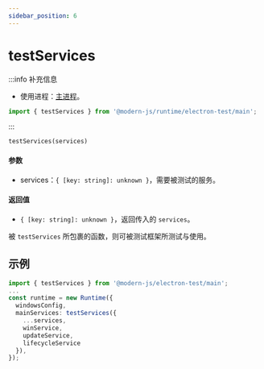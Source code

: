```yaml
---
sidebar_position: 6
---
```


# testServices

:::info 补充信息
* 使用进程：[主进程](/docs/guides/features/electron/basic#主进程)。
```ts
import { testServices } from '@modern-js/runtime/electron-test/main';
```
:::

`testServices(services)`
#### 参数
- services：`{ [key: string]: unknown }`，需要被测试的服务。

#### 返回值
- `{ [key: string]: unknown }`，返回传入的 `services`。

被 `testServices` 所包裹的函数，则可被测试框架所测试与使用。

## 示例

```ts
import { testServices } from '@modern-js/electron-test/main';
...
const runtime = new Runtime({
  windowsConfig,
  mainServices: testServices({
    ...services,
    winService,
    updateService,
    lifecycleService
  }),
});
```
